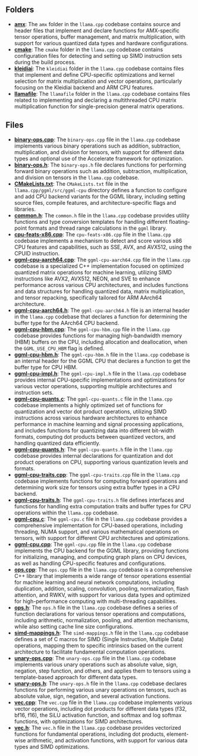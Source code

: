 ## Folders
- **[amx](ggml-cpu/amx.driver.md)**: The `amx` folder in the `llama.cpp` codebase contains source and header files that implement and declare functions for AMX-specific tensor operations, buffer management, and matrix multiplication, with support for various quantized data types and hardware configurations.
- **[cmake](ggml-cpu/cmake.driver.md)**: The `cmake` folder in the `llama.cpp` codebase contains configuration files for detecting and setting up SIMD instruction sets during the build process.
- **[kleidiai](ggml-cpu/kleidiai.driver.md)**: The `kleidiai` folder in the `llama.cpp` codebase contains files that implement and define CPU-specific optimizations and kernel selection for matrix multiplication and vector operations, particularly focusing on the Kleidiai backend and ARM CPU features.
- **[llamafile](ggml-cpu/llamafile.driver.md)**: The `llamafile` folder in the `llama.cpp` codebase contains files related to implementing and declaring a multithreaded CPU matrix multiplication function for single-precision general matrix operations.

## Files
- **[binary-ops.cpp](ggml-cpu/binary-ops.cpp.driver.md)**: The `binary-ops.cpp` file in the `llama.cpp` codebase implements various binary operations such as addition, subtraction, multiplication, and division for tensors, with support for different data types and optional use of the Accelerate framework for optimization.
- **[binary-ops.h](ggml-cpu/binary-ops.h.driver.md)**: The `binary-ops.h` file declares functions for performing forward binary operations such as addition, subtraction, multiplication, and division on tensors in the `llama.cpp` codebase.
- **[CMakeLists.txt](ggml-cpu/CMakeLists.txt.driver.md)**: The `CMakeLists.txt` file in the `llama.cpp/ggml/src/ggml-cpu` directory defines a function to configure and add CPU backend variants for the GGML library, including setting source files, compile features, and architecture-specific flags and libraries.
- **[common.h](ggml-cpu/common.h.driver.md)**: The `common.h` file in the `llama.cpp` codebase provides utility functions and type conversion templates for handling different floating-point formats and thread range calculations in the `ggml` library.
- **[cpu-feats-x86.cpp](ggml-cpu/cpu-feats-x86.cpp.driver.md)**: The `cpu-feats-x86.cpp` file in the `llama.cpp` codebase implements a mechanism to detect and score various x86 CPU features and capabilities, such as SSE, AVX, and AVX512, using the CPUID instruction.
- **[ggml-cpu-aarch64.cpp](ggml-cpu/ggml-cpu-aarch64.cpp.driver.md)**: The `ggml-cpu-aarch64.cpp` file in the `llama.cpp` codebase is a specialized C++ implementation focused on optimized quantized matrix operations for machine learning, utilizing SIMD instructions like AVX2, AVX512, NEON, and SVE to enhance performance across various CPU architectures, and includes functions and data structures for handling quantized data, matrix multiplication, and tensor repacking, specifically tailored for ARM AArch64 architecture.
- **[ggml-cpu-aarch64.h](ggml-cpu/ggml-cpu-aarch64.h.driver.md)**: The `ggml-cpu-aarch64.h` file is an internal header in the `llama.cpp` codebase that declares a function for determining the buffer type for the AArch64 CPU backend.
- **[ggml-cpu-hbm.cpp](ggml-cpu/ggml-cpu-hbm.cpp.driver.md)**: The `ggml-cpu-hbm.cpp` file in the `llama.cpp` codebase provides functions for managing high-bandwidth memory (HBM) buffers on the CPU, including allocation and deallocation, when the `GGML_USE_CPU_HBM` flag is defined.
- **[ggml-cpu-hbm.h](ggml-cpu/ggml-cpu-hbm.h.driver.md)**: The `ggml-cpu-hbm.h` file in the `llama.cpp` codebase is an internal header for the GGML CPU that declares a function to get the buffer type for CPU HBM.
- **[ggml-cpu-impl.h](ggml-cpu/ggml-cpu-impl.h.driver.md)**: The `ggml-cpu-impl.h` file in the `llama.cpp` codebase provides internal CPU-specific implementations and optimizations for various vector operations, supporting multiple architectures and instruction sets.
- **[ggml-cpu-quants.c](ggml-cpu/ggml-cpu-quants.c.driver.md)**: The `ggml-cpu-quants.c` file in the `llama.cpp` codebase implements a highly optimized set of functions for quantization and vector dot product operations, utilizing SIMD instructions across various hardware architectures to enhance performance in machine learning and signal processing applications, and includes functions for quantizing data into different bit-width formats, computing dot products between quantized vectors, and handling quantized data efficiently.
- **[ggml-cpu-quants.h](ggml-cpu/ggml-cpu-quants.h.driver.md)**: The `ggml-cpu-quants.h` file in the `llama.cpp` codebase provides internal declarations for quantization and dot product operations on CPU, supporting various quantization levels and formats.
- **[ggml-cpu-traits.cpp](ggml-cpu/ggml-cpu-traits.cpp.driver.md)**: The `ggml-cpu-traits.cpp` file in the `llama.cpp` codebase implements functions for computing forward operations and determining work size for tensors using extra buffer types in a CPU backend.
- **[ggml-cpu-traits.h](ggml-cpu/ggml-cpu-traits.h.driver.md)**: The `ggml-cpu-traits.h` file defines interfaces and functions for handling extra computation traits and buffer types for CPU operations within the `llama.cpp` codebase.
- **[ggml-cpu.c](ggml-cpu/ggml-cpu.c.driver.md)**: The `ggml-cpu.c` file in the `llama.cpp` codebase provides a comprehensive implementation for CPU-based operations, including threading, NUMA support, and various mathematical operations on tensors, with support for different CPU architectures and optimizations.
- **[ggml-cpu.cpp](ggml-cpu/ggml-cpu.c.driver.mdpp)**: The `ggml-cpu.cpp` file in the `llama.cpp` codebase implements the CPU backend for the GGML library, providing functions for initializing, managing, and computing graph plans on CPU devices, as well as handling CPU-specific features and configurations.
- **[ops.cpp](ggml-cpu/ops.cpp.driver.md)**: The `ops.cpp` file in the `llama.cpp` codebase is a comprehensive C++ library that implements a wide range of tensor operations essential for machine learning and neural network computations, including duplication, addition, scaling, convolution, pooling, normalization, flash attention, and RWKV, with support for various data types and optimized for high-performance computing with multi-threading capabilities.
- **[ops.h](ggml-cpu/ops.h.driver.md)**: The `ops.h` file in the `llama.cpp` codebase defines a series of function declarations for various tensor operations and computations, including arithmetic, normalization, pooling, and attention mechanisms, while also setting cache line size configurations.
- **[simd-mappings.h](ggml-cpu/simd-mappings.h.driver.md)**: The `simd-mappings.h` file in the `llama.cpp` codebase defines a set of C macros for SIMD (Single Instruction, Multiple Data) operations, mapping them to specific intrinsics based on the current architecture to facilitate fundamental computation operations.
- **[unary-ops.cpp](ggml-cpu/unary-ops.cpp.driver.md)**: The `unary-ops.cpp` file in the `llama.cpp` codebase implements various unary operations such as absolute value, sign, negation, step function, and others, and applies them to tensors using a template-based approach for different data types.
- **[unary-ops.h](ggml-cpu/unary-ops.h.driver.md)**: The `unary-ops.h` file in the `llama.cpp` codebase declares functions for performing various unary operations on tensors, such as absolute value, sign, negation, and several activation functions.
- **[vec.cpp](ggml-cpu/vec.cpp.driver.md)**: The `vec.cpp` file in the `llama.cpp` codebase implements various vector operations, including dot products for different data types (f32, bf16, f16), the SiLU activation function, and softmax and log softmax functions, with optimizations for SIMD architectures.
- **[vec.h](ggml-cpu/vec.h.driver.md)**: The `vec.h` file in the `llama.cpp` codebase provides vectorized functions for fundamental operations, including dot products, element-wise arithmetic, and activation functions, with support for various data types and SIMD optimizations.
